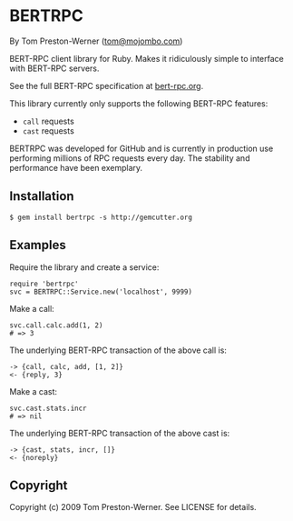 BERTRPC
=======

By Tom Preston-Werner (tom@mojombo.com)

BERT-RPC client library for Ruby. Makes it ridiculously simple to interface with BERT-RPC servers.

See the full BERT-RPC specification at [bert-rpc.org](http://bert-rpc.org).

This library currently only supports the following BERT-RPC features:

* `call` requests
* `cast` requests

BERTRPC was developed for GitHub and is currently in production use performing millions of RPC requests every day. The stability and performance have been exemplary.


Installation
------------

    $ gem install bertrpc -s http://gemcutter.org


Examples
--------

Require the library and create a service:

    require 'bertrpc'
    svc = BERTRPC::Service.new('localhost', 9999)

Make a call:

    svc.call.calc.add(1, 2)
    # => 3

The underlying BERT-RPC transaction of the above call is:

    -> {call, calc, add, [1, 2]}
    <- {reply, 3}

Make a cast:

    svc.cast.stats.incr
    # => nil

The underlying BERT-RPC transaction of the above cast is:

    -> {cast, stats, incr, []}
    <- {noreply}


Copyright
---------

Copyright (c) 2009 Tom Preston-Werner. See LICENSE for details.
